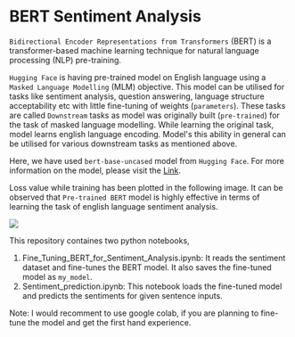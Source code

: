 # BERT Sentiment Analysis

`Bidirectional Encoder Representations from Transformers` (BERT) is a transformer-based machine learning technique for natural language processing (NLP) pre-training.

`Hugging Face` is having pre-trained model on English language using a `Masked Language Modelling` (MLM) objective. This model can be utilised for tasks like sentiment analysis, question answering, language structure acceptability etc with little fine-tuning of weights (`parameters`). These tasks are called `Downstream` tasks as model was originally built (`pre-trained`) for the task of masked language modelling. While learning the original task, model learns english language encoding. Model's this ability in general can be utilised for various downstream tasks as mentioned above.

Here, we have used `bert-base-uncased` model from `Hugging Face`. For more information on the model, please visit the [Link](https://huggingface.co/bert-base-uncased).

Loss value while training has been plotted in the following image. It can be observed that `Pre-trained BERT` model is highly effective in terms of learning the task of english language sentiment analysis.


![](https://github.com/kishanAk21/BERT_Sentiment_Analysis/blob/main/Train_loss.png)


This repository containes two python notebooks,
1. Fine_Tuning_BERT_for_Sentiment_Analysis.ipynb: It reads the sentiment dataset and fine-tunes the BERT model. It also saves the fine-tuned model as `my_model`.
2. Sentiment_prediction.ipynb: This notebook loads the fine-tuned model and predicts the sentiments for given sentence inputs.


Note: I would recomment to use google colab, if you are planning to fine-tune the model and get the first hand experience.
